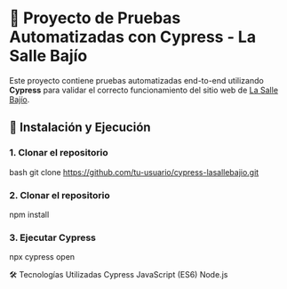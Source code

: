# 🧪 Proyecto de Pruebas Automatizadas con Cypress - La Salle Bajío

Este proyecto contiene pruebas automatizadas end-to-end utilizando **Cypress** para validar el correcto funcionamiento del sitio web de [La Salle Bajío](https://www.lasallebajio.edu.mx/).


## 🚀 Instalación y Ejecución

### 1. Clonar el repositorio

bash
git clone https://github.com/tu-usuario/cypress-lasallebajio.git

### 2. Clonar el repositorio
npm install 

### 3. Ejecutar Cypress 
npx cypress open

🛠 Tecnologías Utilizadas
Cypress
JavaScript (ES6)
Node.js


